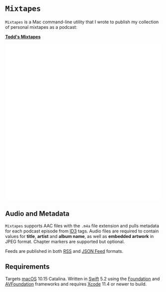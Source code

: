 # `Mixtapes`

`Mixtapes` is a Mac command-line utility that I wrote to publish my collection of personal mixtapes as a podcast:

[__Todd's Mixtapes__](https://s3.amazonaws.com/toddheasley/mixtapes/index.html)

![](Mixtapes.png)

## Audio and Metadata

`Mixtapes` supports AAC files with the `.m4a` file extension and pulls metadata for each podcast episode from [ID3](http://id3.org) tags. Audio files are required to contain values for __title__, __artist__ and __album name__, as well as  __embedded artwork__ in JPEG format. Chapter markers are supported but optional.

Feeds are published in both [RSS](https://validator.w3.org/feed/docs/rss2.html) and [JSON Feed](https://jsonfeed.org) formats.

## Requirements

Targets [macOS](https://developer.apple.com/macos) 10.15 Catalina. Written in [Swift](https://developer.apple.com/documentation/swift) 5.2 using the [Foundation](https://developer.apple.com/documentation/foundation) and [AVFoundation](https://developer.apple.com/documentation/avfoundation) frameworks and requires [Xcode](https://developer.apple.com/xcode) 11.4 or newer to build.
